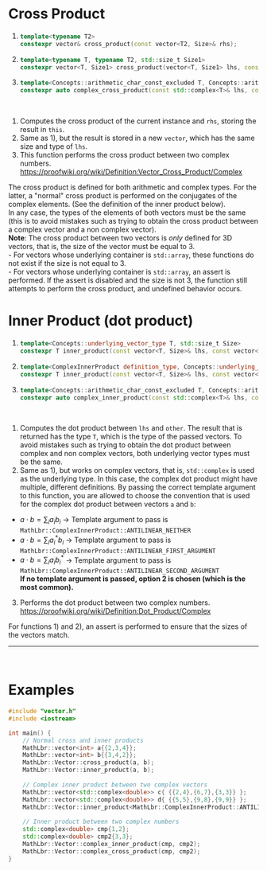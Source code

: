# Cross Product
1) ```cpp
   template<typename T2>
   constexpr vector& cross_product(const vector<T2, Size>& rhs);
   ```
2) ```cpp
   template<typename T, typename T2, std::size_t Size1>
   constexpr vector<T, Size1> cross_product(vector<T, Size1> lhs, const vector<T2, Size1>& rhs);
   ```
3) ```cpp
   template<Concepts::arithmetic_char_const_excluded T, Concepts::arithmetic_char_const_excluded T2>
   constexpr auto complex_cross_product(const std::complex<T>& lhs, const std::complex<T> rhs);
   ```
<br>

1) Computes the cross product of the current instance and `rhs`, storing the result in `this`.<br>
2) Same as 1), but the result is stored in a new `vector`, which has the same size and type of `lhs`.<br>
3) This function performs the cross product between two complex numbers. https://proofwiki.org/wiki/Definition:Vector_Cross_Product/Complex<br>

The cross product is defined for both arithmetic and complex types. For the latter, a "normal" cross product is performed on the conjugates of the complex elements. (See the definition of the inner product below).
<br>In any case, the types of the elements of both vectors must be the same (this is to avoid mistakes such as trying to obtain the cross product between a complex vector and a non complex vector).<br>
**Note**: The cross product between two vectors is *only* defined for 3D vectors, that is, the size of the vector must be equal to 3.
<br> - For vectors whose underlying container is `std::array`, these functions do not exist if the size is not equal to 3.
<br> - For vectors whose underlying container is `std::array`, an assert is performed. If the assert is disabled and the size is not 3, the function still attempts to perform the cross product, and undefined behavior occurs.

# Inner Product (dot product)
1) ```cpp
   template<Concepts::underlying_vector_type T, std::size_t Size>
   constexpr T inner_product(const vector<T, Size>& lhs, const vector<T, Size>& other)
   ```
2) ```cpp
   template<ComplexInnerProduct definition_type, Concepts::underlying_vector_type T, std::size_t Size>
   constexpr T inner_product(const vector<T, Size>& lhs, const vector<T, Size>& other);
   ```
3) ```cpp
   template<Concepts::arithmetic_char_const_excluded T, Concepts::arithmetic_char_const_excluded T2>
   constexpr auto complex_inner_product(const std::complex<T>& lhs, const std::complex<T2>& rhs);
   ```
<br>

1) Computes the dot product between `lhs` and `other`. The result that is returned has the type `T`, which is the type of the passed vectors. To avoid mistakes such as trying to obtain the dot product between complex and non complex vectors,
both underlying vector types must be the same.
2) Same as 1), but works on complex vectors, that is, `std::complex` is used as the underlying type.
In this case, the complex dot product might have multiple, different definitions. By passing the correct template argument to this function, you are allowed to choose the convention that is used for the complex dot product between vectors `a` and `b`: 
- $a\cdot b=\sum_i a_i b_i$   -> Template argument to pass is `MathLbr::ComplexInnerProduct::ANTILINEAR_NEITHER`
- $a\cdot b=\sum_i a_i^* b_i$ -> Template argument to pass is `MathLbr::ComplexInnerProduct::ANTILINEAR_FIRST_ARGUMENT`
- $a\cdot b=\sum_i a_i b_i^*$ -> Template argument to pass is `MathLbr::ComplexInnerProduct::ANTILINEAR_SECOND_ARGUMENT`
<br>**If no template argument is passed, option 2 is chosen (which is the most common).**
3) Performs the dot product between two complex numbers. https://proofwiki.org/wiki/Definition:Dot_Product/Complex

For functions 1) and 2), an assert is performed to ensure that the sizes of the vectors match.
<hr><br>


# Examples
```cpp
#include "vector.h"
#include <iostream>

int main() {
	// Normal cross and inner products
	MathLbr::vector<int> a{{2,3,4}};
	MathLbr::vector<int> b{{3,4,2}};
	MathLbr::Vector::cross_product(a, b);
	MathLbr::Vector::inner_product(a, b);
	
	// Complex inner product between two complex vectors
	MathLbr::vector<std::complex<double>> c{ {{2,4},{6,7},{3,3}} };
	MathLbr::vector<std::complex<double>> d{ {{5,5},{9,8},{9,9}} };
	MathLbr::Vector::inner_product<MathLbr::ComplexInnerProduct::ANTILINEAR_FIRST_ARGUMENT>(c, d);
	
	// Inner product between two complex numbers
	std::complex<double> cmp{1,2};
	std::complex<double> cmp2{3,3};
	MathLbr::Vector::complex_inner_product(cmp, cmp2);
	MathLbr::Vector::complex_cross_product(cmp, cmp2);
}
```
